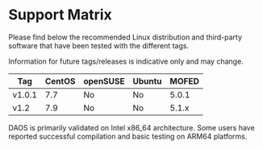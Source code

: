 # Support Matrix

Please find below the recommended Linux distribution and third-party software
that have been tested with the different tags.

Information for future tags/releases is indicative only and may change.

| **Tag** | CentOS | openSUSE | Ubuntu | MOFED |
|---------|--------|----------|--------|-------|
| v1.0.1  |  7.7   |    No    |   No   | 5.0.1 |
| v1.2    |  7.9   |    No    |   No   | 5.1.x |

DAOS is primarily validated on Intel x86_64 architecture.
Some users have reported successful compilation and basic testing
on ARM64 platforms.
